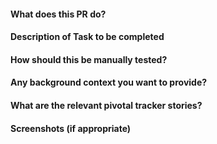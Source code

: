 #### What does this PR do?


#### Description of Task to be completed


#### How should this be manually tested?


#### Any background context you want to provide?


#### What are the relevant pivotal tracker stories?


#### Screenshots (if appropriate)

